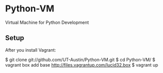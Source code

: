 Python-VM
=========

Virtual Machine for Python Development


Setup
-----
After you install Vagrant:

$ git clone git://github.com/UT-Austin/Python-VM.git
$ cd Python-VM/
$ vagrant box add base http://files.vagrantup.com/lucid32.box
$ vagrant up
